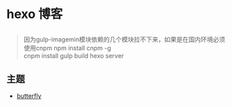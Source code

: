# hexo 博客

## 
> 因为gulp-imagemin模块依赖的几个模块拉不下来，如果是在国内环境必须使用cnpm
npm install cnpm -g     
cnpm install
gulp build
hexo server

## 主题
- [butterfly](https://butterfly.js.org/)